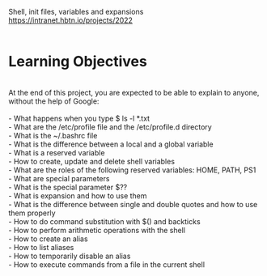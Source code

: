 Shell, init files, variables and expansions<br>
https://intranet.hbtn.io/projects/2022<br>
<br>
# Learning Objectives<br>
<br>
At the end of this project, you are expected to be able to explain to anyone, without the help of Google:<br>
<br>
- What happens when you type $ ls -l *.txt<br>
- What are the /etc/profile file and the /etc/profile.d directory<br>
- What is the ~/.bashrc file<br>
- What is the difference between a local and a global variable<br>
- What is a reserved variable<br>
- How to create, update and delete shell variables<br>
- What are the roles of the following reserved variables: HOME, PATH, PS1<br>
- What are special parameters<br>
- What is the special parameter $??<br>
- What is expansion and how to use them<br>
- What is the difference between single and double quotes and how to use them properly<br>
- How to do command substitution with $() and backticks<br>
- How to perform arithmetic operations with the shell<br>
- How to create an alias<br>
- How to list aliases<br>
- How to temporarily disable an alias<br>
- How to execute commands from a file in the current shell<br>
<br>
